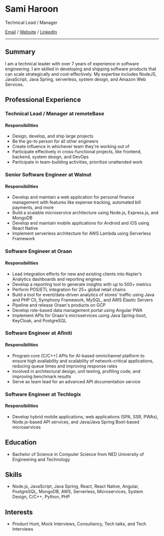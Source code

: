 # Sami Haroon
Technical Lead / Manager

[Email](mailto:sami.haroon91@gmail.com) / [Website](https://www.samiharoon.com) / [LinkedIn](https://www.linkedin.com/in/samihk/)

---

## Summary

I am a technical leader with over 7 years of experience in software engineering. I am skilled in developing and shipping software products that can scale strategically and cost-effectively. My expertise includes NodeJS, JavaScript, Java Spring, serverless, system design, and Amazon Web Services.

## Professional Experience

### Technical Lead / Manager at remoteBase

#### Responsibilities

- Design, develop, and ship large projects
- Be the go-to person for all other engineers
- Create influence in whichever team they're working out of
- Participate effectively in cross-functional projects, like frontend, backend, system design, and DevOps
- Participate in team-building activities, prioritize unattended work

### Senior Software Engineer at Walnut

#### Responsibilities

- Develop and maintain a web application for personal finance management with features like expense tracking, automated bill payments, and more
- Build a scalable microservice architecture using Node.js, Express.js, and MongoDB
- Develop and maintain mobile applications for Android and iOS using React Native
- Implement serverless architecture for AWS Lambda using Serverless Framework

### Software Engineer at Oraan

#### Responsibilities

- Lead integration efforts for new and existing clients into Kepler’s Analytics dashboards and reporting engines
- Develop a reporting tool to generate insights with up to 500+ metrics
- Perform POS/ETL integration for 25+ global retail chains
- Build a tool for event/data-driven analytics of stores' traffic using Java and PHP Cli, Symphony Framework, MySQL, and AWS Elastic Servers
- Pipeline and release Oraan's products on GCP
- Develop role-based data management portal using Angular PWA
- Implement APIs for Oraan's microservices using Java Spring-boot, KeyCloak, and PostgreSQL

### Software Engineer at Afiniti

#### Responsibilities

- Program core (C/C++) APIs for AI-based omnichannel platform to ensure high availability and scalability of network-critical applications, reducing queue times and improving response rates
- Involved in architectural design, unit testing, profiling code, and improving benchmark results
- Serve as team lead for an advanced API documentation service

### Software Engineer at Techlogix

#### Responsibilities

- Develop hybrid mobile applications, web applications (SPA, SSR, PWAs), Node.js-based API services, and Java/Java Spring Boot-based microservices

## Education

- Bachelor of Science in Computer Science from NED University of Engineering and Technology

## Skills

- Node.js, JavaScript, Java Spring, React, React Native, Angular, PostgreSQL, MongoDB, AWS, Serverless, Microservices, System Design, C/C++, Python, PHP

## Interests

- Product Hunt, Mock Interviews, Consultancy, Tech talks, and Tech Interviews

